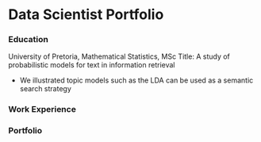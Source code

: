 # Data Scientist Portfolio

### Education 
University of Pretoria, Mathematical Statistics, MSc
Title: A study of probabilistic models for text in information retrieval
<ul>
  <li> We illustrated topic models such as the LDA can be used as a semantic search strategy </li>
</ul>


### Work Experience

### Portfolio
